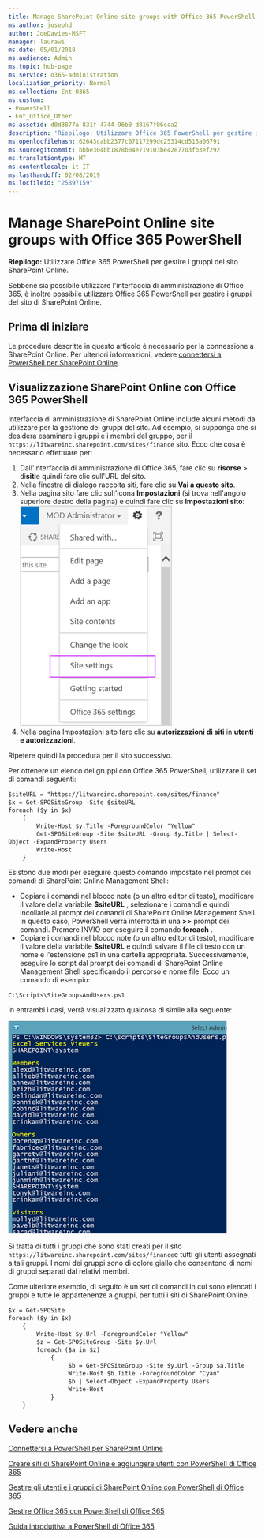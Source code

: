 ```yaml
---
title: Manage SharePoint Online site groups with Office 365 PowerShell
ms.author: josephd
author: JoeDavies-MSFT
manager: laurawi
ms.date: 05/01/2018
ms.audience: Admin
ms.topic: hub-page
ms.service: o365-administration
localization_priority: Normal
ms.collection: Ent_O365
ms.custom:
- PowerShell
- Ent_Office_Other
ms.assetid: d0d3877a-831f-4744-96b0-d8167f06cca2
description: 'Riepilogo: Utilizzare Office 365 PowerShell per gestire i gruppi del sito SharePoint Online.'
ms.openlocfilehash: 62643cabb2377c07117299dc25314cd515a06791
ms.sourcegitcommit: bbbe304bb1878b04e719103be4287703fb3ef292
ms.translationtype: MT
ms.contentlocale: it-IT
ms.lasthandoff: 02/08/2019
ms.locfileid: "25897159"
---
```

# <a name="manage-sharepoint-online-site-groups-with-office-365-powershell"></a>Manage SharePoint Online site groups with Office 365 PowerShell

 **Riepilogo:** Utilizzare Office 365 PowerShell per gestire i gruppi del sito SharePoint Online.
  
Sebbene sia possibile utilizzare l'interfaccia di amministrazione di Office 365, è inoltre possibile utilizzare Office 365 PowerShell per gestire i gruppi del sito di SharePoint Online.

## <a name="before-you-begin"></a>Prima di iniziare

Le procedure descritte in questo articolo è necessario per la connessione a SharePoint Online. Per ulteriori informazioni, vedere [connettersi a PowerShell per SharePoint Online](https://docs.microsoft.com/en-us/powershell/sharepoint/sharepoint-online/connect-sharepoint-online?view=sharepoint-ps).

## <a name="view-sharepoint-online-with-office-365-powershell"></a>Visualizzazione SharePoint Online con Office 365 PowerShell

Interfaccia di amministrazione di SharePoint Online include alcuni metodi da utilizzare per la gestione dei gruppi del sito. Ad esempio, si supponga che si desidera esaminare i gruppi e i membri del gruppo, per il `https://litwareinc.sharepoint.com/sites/finance` sito. Ecco che cosa è necessario effettuare per:

1. Dall'interfaccia di amministrazione di Office 365, fare clic su **risorse** > di**siti**e quindi fare clic sull'URL del sito.
2. Nella finestra di dialogo raccolta siti, fare clic su **Vai a questo sito**.
3. Nella pagina sito fare clic sull'icona **Impostazioni** (si trova nell'angolo superiore destro della pagina) e quindi fare clic su **Impostazioni sito**:<br/>
![Impostazioni del sito di SharePoint Online](media/spo-site-settings.png)<br/>
4. Nella pagina Impostazioni sito fare clic su **autorizzazioni di siti** in **utenti e autorizzazioni**.

Ripetere quindi la procedura per il sito successivo.

Per ottenere un elenco dei gruppi con Office 365 PowerShell, utilizzare il set di comandi seguenti:

```
$siteURL = "https://litwareinc.sharepoint.com/sites/finance"
$x = Get-SPOSiteGroup -Site $siteURL
foreach ($y in $x)
    {
        Write-Host $y.Title -ForegroundColor "Yellow"
        Get-SPOSiteGroup -Site $siteURL -Group $y.Title | Select-Object -ExpandProperty Users
        Write-Host
    }
```

Esistono due modi per eseguire questo comando impostato nel prompt dei comandi di SharePoint Online Management Shell:

- Copiare i comandi nel blocco note (o un altro editor di testo), modificare il valore della variabile **$siteURL** , selezionare i comandi e quindi incollarle al prompt dei comandi di SharePoint Online Management Shell. In questo caso, PowerShell verrà interrotta in una **>>** prompt dei comandi. Premere INVIO per eseguire il comando **foreach** .<br/>
- Copiare i comandi nel blocco note (o un altro editor di testo), modificare il valore della variabile **$siteURL** e quindi salvare il file di testo con un nome e l'estensione ps1 in una cartella appropriata. Successivamente, eseguire lo script dal prompt dei comandi di SharePoint Online Management Shell specificando il percorso e nome file. Ecco un comando di esempio:

```
C:\Scripts\SiteGroupsAndUsers.ps1
```

In entrambi i casi, verrà visualizzato qualcosa di simile alla seguente:

![Gruppi di siti di SharePoint Online](media/SPO-site-groups.png)

Si tratta di tutti i gruppi che sono stati creati per il sito `https://litwareinc.sharepoint.com/sites/finance`e tutti gli utenti assegnati a tali gruppi. I nomi dei gruppi sono di colore giallo che consentono di nomi di gruppi separati dai relativi membri.

Come ulteriore esempio, di seguito è un set di comandi in cui sono elencati i gruppi e tutte le appartenenze a gruppi, per tutti i siti di SharePoint Online.

```
$x = Get-SPOSite
foreach ($y in $x)
    {
        Write-Host $y.Url -ForegroundColor "Yellow"
        $z = Get-SPOSiteGroup -Site $y.Url
        foreach ($a in $z)
            {
                 $b = Get-SPOSiteGroup -Site $y.Url -Group $a.Title 
                 Write-Host $b.Title -ForegroundColor "Cyan"
                 $b | Select-Object -ExpandProperty Users
                 Write-Host
            }
    }
```
    
## <a name="see-also"></a>Vedere anche

[Connettersi a PowerShell per SharePoint Online](https://docs.microsoft.com/powershell/sharepoint/sharepoint-online/connect-sharepoint-online?view=sharepoint-ps)

[Creare siti di SharePoint Online e aggiungere utenti con PowerShell di Office 365](create-sharepoint-sites-and-add-users-with-powershell.md)

[Gestire gli utenti e i gruppi di SharePoint Online con PowerShell di Office 365](manage-sharepoint-users-and-groups-with-powershell.md)

[Gestire Office 365 con PowerShell di Office 365](manage-office-365-with-office-365-powershell.md)
  
[Guida introduttiva a PowerShell di Office 365](getting-started-with-office-365-powershell.md)

